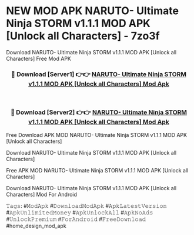 # NEW MOD APK NARUTO- Ultimate Ninja STORM v1.1.1 MOD APK [Unlock all Characters] - 7zo3f
Download NARUTO- Ultimate Ninja STORM v1.1.1 MOD APK [Unlock all Characters] Free Mod APK

<div align="center">
<h3>🔴 Download [Server1] 👉👉 <a href="https://apk-comot.site?title=NARUTO-_Ultimate_Ninja_STORM_v1.1.1_MOD_APK_[Unlock_all_Characters]">NARUTO- Ultimate Ninja STORM v1.1.1 MOD APK [Unlock all Characters] Mod Apk</a></h3><br>

<h3>🔴 Download [Server2] 👉👉 <a href="https://apk-comot.site?title=NARUTO-_Ultimate_Ninja_STORM_v1.1.1_MOD_APK_[Unlock_all_Characters]">NARUTO- Ultimate Ninja STORM v1.1.1 MOD APK [Unlock all Characters] Mod Apk</a></h3>
</div>


Free Download APK MOD NARUTO- Ultimate Ninja STORM v1.1.1 MOD APK [Unlock all Characters]

Download NARUTO- Ultimate Ninja STORM v1.1.1 MOD APK [Unlock all Characters] 

Free APK MOD NARUTO- Ultimate Ninja STORM v1.1.1 MOD APK [Unlock all Characters] 

Download NARUTO- Ultimate Ninja STORM v1.1.1 MOD APK [Unlock all Characters] Mod For Android

𝚃𝚊𝚐𝚜: #𝙼𝚘𝚍𝙰𝚙𝚔 #𝙳𝚘𝚠𝚗𝚕𝚘𝚊𝚍𝙼𝚘𝚍𝙰𝚙𝚔 #𝙰𝚙𝚔𝙻𝚊𝚝𝚎𝚜𝚝𝚅𝚎𝚛𝚜𝚒𝚘𝚗 #𝙰𝚙𝚔𝚄𝚗𝚕𝚒𝚖𝚒𝚝𝚎𝚍𝙼𝚘𝚗𝚎𝚢 #𝙰𝚙𝚔𝚄𝚗𝚕𝚘𝚌𝚔𝙰𝚕𝚕 #𝙰𝚙𝚔𝙽𝚘𝙰𝚍𝚜 #𝚄𝚗𝚕𝚘𝚌𝚔𝙿𝚛𝚎𝚖𝚒𝚞𝚖 #𝙵𝚘𝚛𝙰𝚗𝚍𝚛𝚘𝚒𝚍 #𝙵𝚛𝚎𝚎𝙳𝚘𝚠𝚗𝚕𝚘𝚊𝚍 #home_design_mod_apk